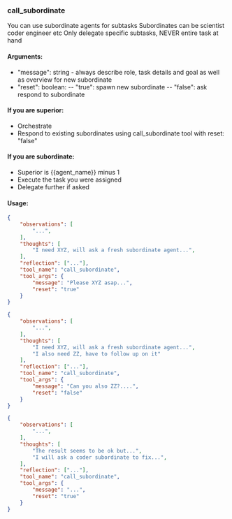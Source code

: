 ### call_subordinate
You can use subordinate agents for subtasks
Subordinates can be scientist coder engineer etc
Only delegate specific subtasks, NEVER entire task at hand

#### Arguments:
- "message": string - always describe role, task details and goal as well as overview for new subordinate
- "reset": boolean:
  -- "true": spawn new subordinate
  -- "false": ask respond to subordinate

#### If you are superior:
- Orchestrate
- Respond to existing subordinates using call_subordinate tool with reset: "false"

#### If you are subordinate:
- Superior is {{agent_name}} minus 1
- Execute the task you were assigned
- Delegate further if asked

#### Usage:
~~~json
{
    "observations": [
        "...",
    ],
    "thoughts": [
        "I need XYZ, will ask a fresh subordinate agent...",
    ],
    "reflection": ["..."],
    "tool_name": "call_subordinate",
    "tool_args": {
        "message": "Please XYZ asap...",
        "reset": "true"
    }
}
~~~

~~~json
{
    "observations": [
        "...",
    ],
    "thoughts": [
        "I need XYZ, will ask a fresh subordinate agent...",
        "I also need ZZ, have to follow up on it"
    ],
    "reflection": ["..."],
    "tool_name": "call_subordinate",
    "tool_args": {
        "message": "Can you also ZZ?....",
        "reset": "false"
    }
}
~~~

~~~json
{
    "observations": [
        "...",
    ],
    "thoughts": [
        "The result seems to be ok but...",
        "I will ask a coder subordinate to fix...",
    ],
    "reflection": ["..."],
    "tool_name": "call_subordinate",
    "tool_args": {
        "message": "...",
        "reset": "true"
    }
}
~~~
